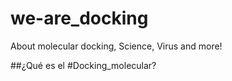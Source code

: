 # we-are_docking
About molecular docking, Science, Virus and more!

##¿Qué es el #Docking_molecular?
